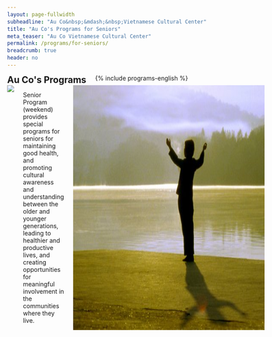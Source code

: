 ```yaml
---
layout: page-fullwidth
subheadline: "Au Co&nbsp;&mdash;&nbsp;Vietnamese Cultural Center"
title: "Au Co's Programs for Seniors"
meta_teaser: "Au Co Vietnamese Cultural Center"
permalink: /programs/for-seniors/
breadcrumb: true
header: no
---
```

<!--more-->
<div class="row">
<div class="medium-4 medium-push-8 columns">
<h2 style="margin: 0px">Au Co's Programs</h2>
        {% include programs-english %}
</div><!-- /.medium-4.columns -->
<div class="medium-8 medium-pull-4 columns" markdown="1">
<img width="424" src="{{ site.urlimg }}seaacc-logo.png">


Senior Program (weekend) provides special programs for seniors for maintaining good health, and promoting cultural awareness and understanding between the older and younger generations, leading to healthier and productive lives, and creating opportunities for meaningful involvement in the communities where they live.

<img width="100%" height="auto" align="center" alt="" src="/images/au-co-senior-program-01.jpg">
</div><!-- /.row -->
